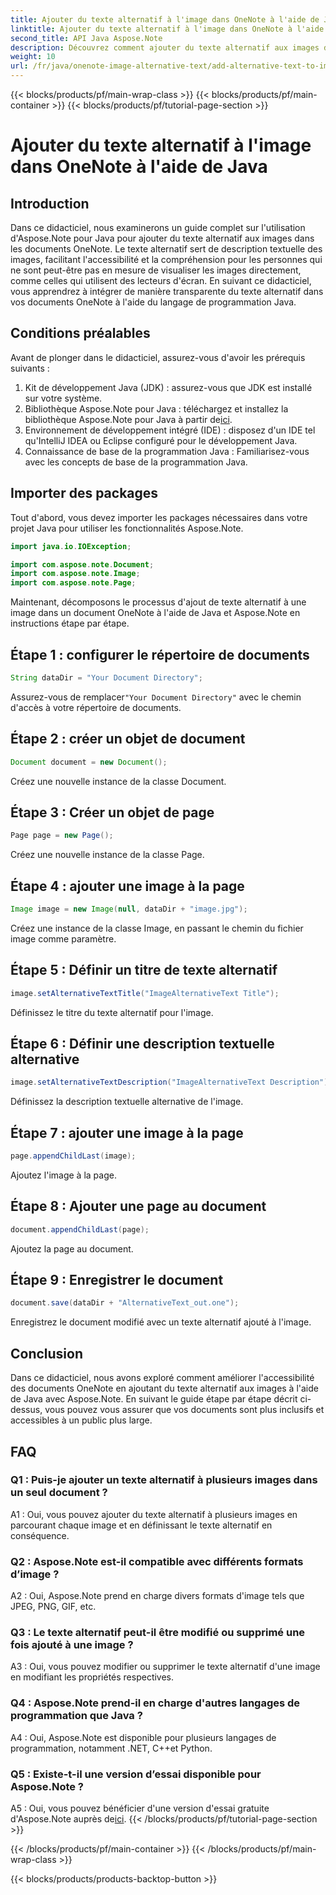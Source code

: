 ```yaml
---
title: Ajouter du texte alternatif à l'image dans OneNote à l'aide de Java
linktitle: Ajouter du texte alternatif à l'image dans OneNote à l'aide de Java
second_title: API Java Aspose.Note
description: Découvrez comment ajouter du texte alternatif aux images dans des documents OneNote à l'aide de Java avec Aspose.Note, améliorant ainsi l'accessibilité et l'inclusivité.
weight: 10
url: /fr/java/onenote-image-alternative-text/add-alternative-text-to-image/
---
```


{{< blocks/products/pf/main-wrap-class >}}
{{< blocks/products/pf/main-container >}}
{{< blocks/products/pf/tutorial-page-section >}}

# Ajouter du texte alternatif à l'image dans OneNote à l'aide de Java

## Introduction

Dans ce didacticiel, nous examinerons un guide complet sur l'utilisation d'Aspose.Note pour Java pour ajouter du texte alternatif aux images dans les documents OneNote. Le texte alternatif sert de description textuelle des images, facilitant l'accessibilité et la compréhension pour les personnes qui ne sont peut-être pas en mesure de visualiser les images directement, comme celles qui utilisent des lecteurs d'écran. En suivant ce didacticiel, vous apprendrez à intégrer de manière transparente du texte alternatif dans vos documents OneNote à l'aide du langage de programmation Java.

## Conditions préalables

Avant de plonger dans le didacticiel, assurez-vous d'avoir les prérequis suivants :

1. Kit de développement Java (JDK) : assurez-vous que JDK est installé sur votre système.
2.  Bibliothèque Aspose.Note pour Java : téléchargez et installez la bibliothèque Aspose.Note pour Java à partir de[ici](https://releases.aspose.com/note/java/).
3. Environnement de développement intégré (IDE) : disposez d'un IDE tel qu'IntelliJ IDEA ou Eclipse configuré pour le développement Java.
4. Connaissance de base de la programmation Java : Familiarisez-vous avec les concepts de base de la programmation Java.

## Importer des packages

Tout d'abord, vous devez importer les packages nécessaires dans votre projet Java pour utiliser les fonctionnalités Aspose.Note.

```java
import java.io.IOException;

import com.aspose.note.Document;
import com.aspose.note.Image;
import com.aspose.note.Page;
```

Maintenant, décomposons le processus d'ajout de texte alternatif à une image dans un document OneNote à l'aide de Java et Aspose.Note en instructions étape par étape.

## Étape 1 : configurer le répertoire de documents

```java
String dataDir = "Your Document Directory";
```

 Assurez-vous de remplacer`"Your Document Directory"` avec le chemin d'accès à votre répertoire de documents.

## Étape 2 : créer un objet de document

```java
Document document = new Document();
```

Créez une nouvelle instance de la classe Document.

## Étape 3 : Créer un objet de page

```java
Page page = new Page();
```

Créez une nouvelle instance de la classe Page.

## Étape 4 : ajouter une image à la page

```java
Image image = new Image(null, dataDir + "image.jpg");
```

Créez une instance de la classe Image, en passant le chemin du fichier image comme paramètre.

## Étape 5 : Définir un titre de texte alternatif

```java
image.setAlternativeTextTitle("ImageAlternativeText Title");
```

Définissez le titre du texte alternatif pour l'image.

## Étape 6 : Définir une description textuelle alternative

```java
image.setAlternativeTextDescription("ImageAlternativeText Description");
```

Définissez la description textuelle alternative de l'image.

## Étape 7 : ajouter une image à la page

```java
page.appendChildLast(image);
```

Ajoutez l'image à la page.

## Étape 8 : Ajouter une page au document

```java
document.appendChildLast(page);
```

Ajoutez la page au document.

## Étape 9 : Enregistrer le document

```java
document.save(dataDir + "AlternativeText_out.one");
```

Enregistrez le document modifié avec un texte alternatif ajouté à l'image.

## Conclusion

Dans ce didacticiel, nous avons exploré comment améliorer l'accessibilité des documents OneNote en ajoutant du texte alternatif aux images à l'aide de Java avec Aspose.Note. En suivant le guide étape par étape décrit ci-dessus, vous pouvez vous assurer que vos documents sont plus inclusifs et accessibles à un public plus large.

## FAQ

### Q1 : Puis-je ajouter un texte alternatif à plusieurs images dans un seul document ?

A1 : Oui, vous pouvez ajouter du texte alternatif à plusieurs images en parcourant chaque image et en définissant le texte alternatif en conséquence.

### Q2 : Aspose.Note est-il compatible avec différents formats d’image ?

A2 : Oui, Aspose.Note prend en charge divers formats d'image tels que JPEG, PNG, GIF, etc.

### Q3 : Le texte alternatif peut-il être modifié ou supprimé une fois ajouté à une image ?

A3 : Oui, vous pouvez modifier ou supprimer le texte alternatif d'une image en modifiant les propriétés respectives.

### Q4 : Aspose.Note prend-il en charge d'autres langages de programmation que Java ?

A4 : Oui, Aspose.Note est disponible pour plusieurs langages de programmation, notamment .NET, C++et Python.

### Q5 : Existe-t-il une version d’essai disponible pour Aspose.Note ?

 A5 : Oui, vous pouvez bénéficier d'une version d'essai gratuite d'Aspose.Note auprès de[ici](https://releases.aspose.com/).
{{< /blocks/products/pf/tutorial-page-section >}}

{{< /blocks/products/pf/main-container >}}
{{< /blocks/products/pf/main-wrap-class >}}

{{< blocks/products/products-backtop-button >}}
